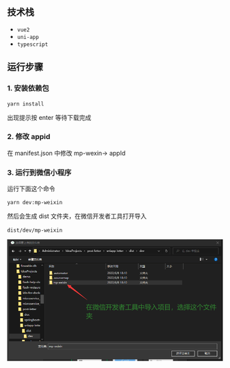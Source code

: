 

## 技术栈

- `vue2`
- `uni-app`
- `typescript`

## 运行步骤

### 1. 安装依赖包

```shell
yarn install
```

出现提示按 enter 等待下载完成

### 2. 修改 appid

在 manifest.json 中修改 mp-wexin-> appId

### 3. 运行到微信小程序

运行下面这个命令

```shell
yarn dev:mp-weixin
```

然后会生成 dist 文件夹，在微信开发者工具打开导入

`dist/dev/mp-weixin`

![](../image/111.png)
